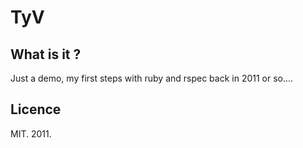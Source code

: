 # TyV

## What is it ?

Just a demo, my first steps with ruby and rspec back in 2011 or so....

## Licence

MIT. 2011.